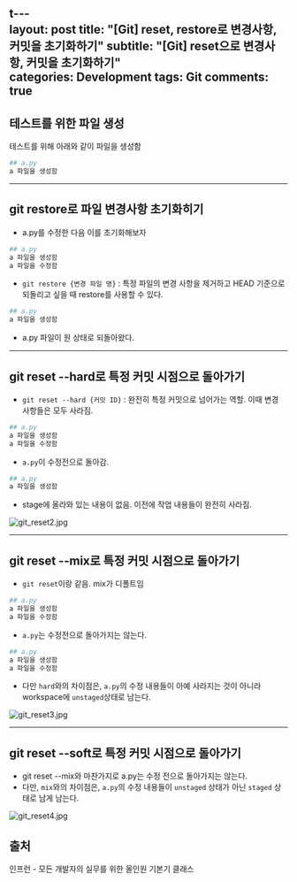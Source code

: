 t---  
layout: post
title: "[Git] reset, restore로 변경사항, 커밋을 초기화하기"
subtitle: "[Git] reset으로 변경사항, 커밋을 초기화하기"  
categories: Development
tags: Git
comments: true  
---  
## 테스트를 위한 파일 생성
테스트를 위해 아래와 같이 파일을 생성함

```python
## a.py
a 파일을 생성함
```

---

## git restore로 파일 변경사항 초기화히기

- a.py를 수정한 다음 이를 초기화해보자

```python
## a.py
a 파일을 생성함
a 파일을 수정함
```

- `git restore {변경 파일 명}` : 특정 파일의 변경 사항을 제거하고 HEAD 기준으로 되돌리고 싶을 때 restore를 사용할 수 있다. 

```python
## a.py
a 파일을 생성함
```
- a.py 파일이 원 상태로 되돌아왔다.

---

## git reset --hard로 특정 커밋 시점으로 돌아가기

- `git reset --hard {커밋 ID}` : 완전히 특정 커밋으로 넘어가는 역할. 이때 변경 사항들은 모두 사라짐. 

```python
## a.py
a 파일을 생성함
a 파일을 수정함 
```

- `a.py`이 수정전으로 돌아감.

```python
## a.py
a 파일을 생성함
```

- stage에 올라와 있는 내용이 없음. 이전에 작업 내용들이 완전히 사라짐. 

![git_reset2.jpg](https://yunsikus.github.io/assets/img/post_img/git_reset2.jpg)

---

## git reset --mix로 특정 커밋 시점으로 돌아가기

- `git reset`이랑 같음. mix가 디폴트임

```python
## a.py
a 파일을 생성함
a 파일을 수정함
```

- `a.py`는 수정전으로 돌아가지는 않는다.

```python
## a.py
a 파일을 생성함
a 파일을 수정함
```

- 다만 `hard`와의 차이점은, `a.py`의 수정 내용들이 아예 사라지는 것이 아니라 workspace에 `unstaged`상태로 남는다.

![git_reset3.jpg](https://yunsikus.github.io/assets/img/post_img/git_reset3.jpg)

---

## git reset --soft로 특정 커밋 시점으로 돌아가기

- git reset --mix와 마찬가지로 a.py는 수정 전으로 돌아가지는 않는다. 
- 다만, `mix`와의 차이점은, `a.py`의 수정 내용들이 `unstaged` 상태가 아닌 `staged` 상태로 남게 남는다. 

![git_reset4.jpg](https://yunsikus.github.io/assets/img/post_img/git_reset4.jpg)

## 출처

인프런 - 모든 개발자의 실무를 위한 올인원 기본기 클래스